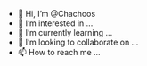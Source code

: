 - 👋 Hi, I’m @Chachoos
- 👀 I’m interested in ...
- 🌱 I’m currently learning ...
- 💞️ I’m looking to collaborate on ...
- 📫 How to reach me ...

<!---
Chachoos/Chachoos is a ✨ special ✨ repository because its `README.md` (this file) appears on your GitHub profile.
You can click the Preview link to take a look at your changes.
--->
